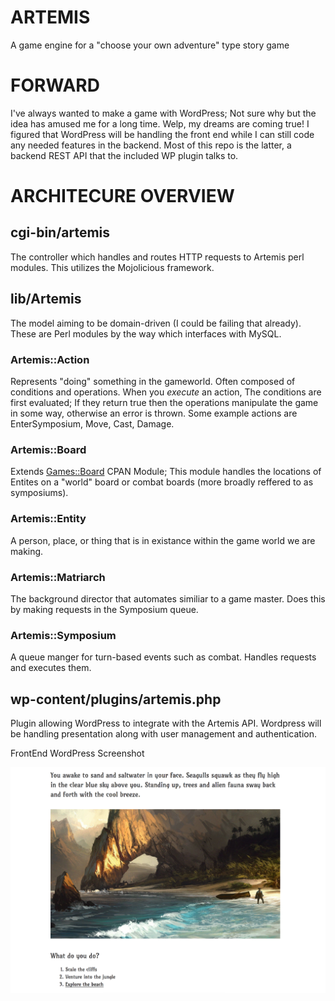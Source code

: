 # ARTEMIS

A game engine for a "choose your own adventure" type story game

# FORWARD

I've always wanted to make a game with WordPress; Not sure why but the idea has amused me for a long time.
Welp, my dreams are coming true! I figured that WordPress will be handling the front end while I can still
code any needed features in the backend. Most of this repo is the latter, a backend REST API that the
included WP plugin talks to.

# ARCHITECURE OVERVIEW

## cgi-bin/artemis

The controller which handles and routes HTTP requests to Artemis perl modules. This utilizes the Mojolicious framework. 

## lib/Artemis

The model aiming to be domain-driven (I could be failing that already). These are Perl modules by the way which interfaces
with MySQL.

### Artemis::Action

Represents "doing" something in the gameworld. Often composed of conditions and operations. When you _execute_ an action,
The conditions are first evaluated; If they return true then the operations manipulate the game in some way, otherwise
an error is thrown. Some example actions are EnterSymposium, Move, Cast, Damage.

### Artemis::Board

Extends [Games::Board](http://search.cpan.org/~rjbs/Games-Board/lib/Games/Board.pm) CPAN Module; This module handles
the locations of Entites on a "world" board or combat boards (more broadly reffered to as symposiums).

### Artemis::Entity

A person, place, or thing that is in existance within the game world we are making.

### Artemis::Matriarch

The background director that automates similiar to a game master. Does this by making requests in the Symposium queue.

### Artemis::Symposium

A queue manger for turn-based events such as combat. Handles requests and executes them.

## wp-content/plugins/artemis.php

Plugin allowing WordPress to integrate with the Artemis API. Wordpress will be handling presentation
along with user management and authentication.

FrontEnd WordPress Screenshot

![A screenshot of the front end](images/FrontEnd_ScreenShot.png "WordPress ScreenShot")


